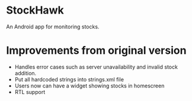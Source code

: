 # StockHawk

An Android app for monitoring stocks. 

# Improvements from original version
* Handles error cases such as server unavailability and invalid stock addition.
* Put all hardcoded strings into strings.xml file
* Users now can have a widget showing stocks in homescreen
* RTL support

